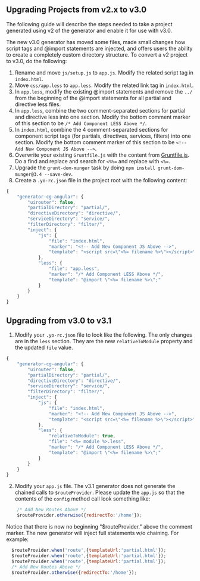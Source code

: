 Upgrading Projects from v2.x to v3.0
-------------

The following guide will describe the steps needed to take a project generated using v2 of the generator and enable it for use with v3.0.

The new v3.0 generator has moved some files, made small changes how script tags and @import statements are injected, and offers users the ability to create a completely custom directory structure.  To convert a v2 project to v3.0, do the following:

1. Rename and move `js/setup.js` to `app.js`.  Modify the related script tag in `index.html`.
2. Move `css/app.less` to `app.less`.  Modify the related link tag in `index.html`.
3. In `app.less`, modify the existing @import statements and remove the `../` from the beginning of the @import statements for all partial and directive less files.
4. In `app.less`, combine the two comment-separated sections for partial and directive less into one section.  Modify the bottom comment marker of this section to be `/* Add Component LESS Above */`.
5. In `index.html`, combine the 4 comment-separated sections for component script tags (for partials, directives, services, filters) into one section.  Modify the bottom comment marker of this section to be `<!-- Add New Component JS Above -->`.
6. Overwrite your existing `Gruntfile.js` with the content from [Gruntfile.js](app/templates/skeleton/Gruntfile.js).  Do a find and replace and search for `<%%=` and replace with `<%=`.
7. Upgrade the `grunt-dom-munger` task by doing `npm install grunt-dom-munger@3.4 --save-dev`.
8. Create a `.yo-rc.json` file in the project root with the following content:

```js
{
    "generator-cg-angular": {
        "uirouter": false,
        "partialDirectory": "partial/",
        "directiveDirectory": "directive/",
        "serviceDirectory": "service/",
        "filterDirectory": "filter/",
        "inject": {
            "js": {
                "file": "index.html",
                "marker": "<!-- Add New Component JS Above -->",
                "template": "<script src=\"<%= filename %>\"></script>"
            },
            "less": {
                "file": "app.less",
                "marker": "/* Add Component LESS Above */",
                "template": "@import \"<%= filename %>\";"
            }
        }
    }
}
```

Upgrading from v3.0 to v3.1
-------------

1.  Modify your `.yo-rc.json` file to look like the following.  The only changes are in the `less` section.  They are the new `relativeToModule` property and the updated `file` value.

```js
{
    "generator-cg-angular": {
        "uirouter": false,
        "partialDirectory": "partial/",
        "directiveDirectory": "directive/",
        "serviceDirectory": "service/",
        "filterDirectory": "filter/",
        "inject": {
            "js": {
                "file": "index.html",
                "marker": "<!-- Add New Component JS Above -->",
                "template": "<script src=\"<%= filename %>\"></script>"
            },
            "less": {
                "relativeToModule": true,
                "file": "<%= module %>.less",
                "marker": "/* Add Component LESS Above */",
                "template": "@import \"<%= filename %>\";"
            }
        }
    }
}
```

2. Modify your `app.js` file.  The v3.1 generator does not generate the chained calls to `$routeProvider`.  Please update the `app.js` so that the contents of the `config` method call look something like:

```js
    /* Add New Routes Above */
    $routeProvider.otherwise({redirectTo:'/home'});
```

Notice that there is now no beginning "$routeProvider." above the comment marker.  The new generator will inject full statements w/o chaining.  For example:

```js
  $routeProvider.when('route',{templateUrl:'partial.html'});
  $routeProvider.when('route',{templateUrl:'partial.html'});
  $routeProvider.when('route',{templateUrl:'partial.html'});
  /* Add New Routes Above */
  $routeProvider.otherwise({redirectTo:'/home'});
```
